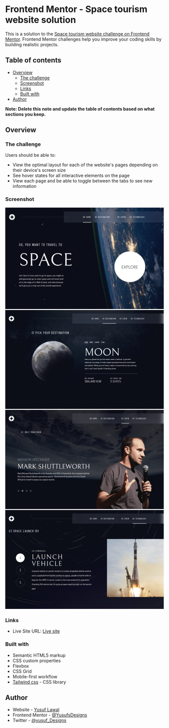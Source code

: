 # Frontend Mentor - Space tourism website solution

This is a solution to the [Space tourism website challenge on Frontend Mentor](https://www.frontendmentor.io/challenges/space-tourism-multipage-website-gRWj1URZ3). Frontend Mentor challenges help you improve your coding skills by building realistic projects. 

## Table of contents

- [Overview](#overview)
  - [The challenge](#the-challenge)
  - [Screenshot](#screenshot)
  - [Links](#links)
  - [Built with](#built-with)
- [Author](#author)

**Note: Delete this note and update the table of contents based on what sections you keep.**

## Overview

### The challenge

Users should be able to:

- View the optimal layout for each of the website's pages depending on their device's screen size
- See hover states for all interactive elements on the page
- View each page and be able to toggle between the tabs to see new information

### Screenshot

![](./public/assets/screenshots/screenshot1.png)
![](./public/assets/screenshots/screenshot2.png)
![](./public/assets/screenshots/screenshot3.png)
![](./public/assets/screenshots/screenshot4.png)

### Links
- Live Site URL: [Live site](https://space-tourism-website-1tqv.vercel.app/)

### Built with

- Semantic HTML5 markup
- CSS custom properties
- Flexbox
- CSS Grid
- Mobile-first workflow
- [Tailwind css](https://tailwindcss.com/) - CSS library

## Author

- Website - [Yusuf Lawal](https://yusuflawal.netlify.app/)
- Frontend Mentor - [@YusufsDesigns](https://www.frontendmentor.io/profile/YusufsDesigns)
- Twitter - [@yusuf_Designs](https://www.twitter.com/yusuf_Designs)
